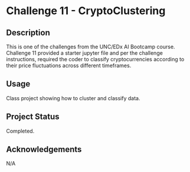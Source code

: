 # Challenge 11 - CryptoClustering

## Description

This is one of the challenges from the UNC/EDx AI Bootcamp course. Challenge 11 provided a starter jupyter file and per the challenge instructions, required the coder to classify cryptocurrencies according to their price fluctuations across different timeframes. 


## Usage
Class project showing how to cluster and classify data.

## Project Status

Completed.

## Acknowledgements

N/A